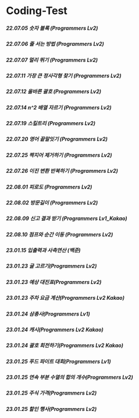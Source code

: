 # Coding-Test
##### 22.07.05 숫자 블록 (Programmers Lv2)
##### 22.07.06 줄 서는 방법 (Programmers Lv2)
##### 22.07.07 멀리 뛰기 (Programmers Lv2)
##### 22.07.11 가장 큰 정사각형 찾기 (Programmers Lv2)
##### 22.07.12 올바른 괄호 (Programmers Lv2)
##### 22.07.14 n^2 배열 자르기 (Programmers Lv2)
##### 22.07.19 스킬트리 (Programmers Lv2)
##### 22.07.20 영어 끝말잇기 (Programmers Lv2)
##### 22.07.25 짝지어 제거하기 (Programmers Lv2)
##### 22.07.26 이진 변환 반복하기 (Programmers Lv2)
##### 22.08.01 피로도 (Programmers Lv2)
##### 22.08.02 방문길이 (Programmers Lv2)
##### 22.08.09 신고 결과 받기 (Programmers Lv1_Kakao)
##### 22.08.10 점프와 순간 이동 (Programmers Lv2)
##### 23.01.15 입출력과 사측연산 (백준)
##### 23.01.23 귤 고르기(Programmers Lv2)
##### 23.01.23 예상 대진표(Programmers Lv2)
##### 23.01.23 주차 요금 계산(Programmers Lv2 Kakao)
##### 23.01.24 삼총사(Programmers Lv1)
##### 23.01.24 캐시(Programmers Lv2 Kakao)
##### 23.01.24 괄호 회전하기(Programmers Lv2 Kakao)
##### 23.01.25 푸드 파이트 대회(Programmers Lv1)
##### 23.01.25 연속 부분 수열의 합의 개수(Programmers Lv2)
##### 23.01.25 주식 가격(Programmers Lv2)
##### 23.01.25 할인 행사(Programmers Lv2)
